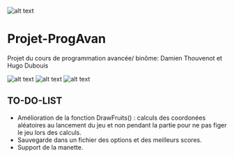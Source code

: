 ![alt text](https://i.imgur.com/D1SmNCd.png "Game Logo")

# Projet-ProgAvan
Projet du cours de programmation avancée/ binôme: Damien Thouvenot  et Hugo Dubouis


![alt text](https://i.imgur.com/xdhpwuT.png "Screenshot 1") ![alt text](https://i.imgur.com/eMf3cV0.png "Screenshot 3") ![alt text](https://i.imgur.com/LRg2Xkb.png "Screenshot 2")

## TO-DO-LIST

- Amélioration de la fonction DrawFruits() : calculs des coordonées aléatoires au lancement du jeu et non pendant la partie pour ne pas figer le jeu lors des calculs.
- Sauvegarde dans un fichier des options et des meilleurs scores.
- Support de la manette.
